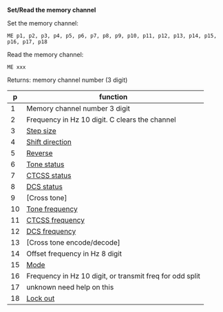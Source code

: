 __Set/Read the memory channel__


Set the memory channel:

	ME p1, p2, p3, p4, p5, p6, p7, p8, p9, p10, p11, p12, p13, p14, p15, p16, p17, p18

Read the memory channel:

	ME xxx
	
Returns: memory channel number (3 digit)

|p|function|
|---|---|
|1|Memory channel number 3 digit
|2|Frequency in Hz 10 digit. C clears the channel
|3|[Step size](/tables/step_size.md)
|4|[Shift direction](/tables/shift.md)
|5|[Reverse](/tables/status.md)
|6|[Tone status](/tables/status.md)
|7|[CTCSS status](/tables/status.md)
|8|[DCS status](/tables/status.md)
|9|[Cross tone]
|10|[Tone frequency](/tables/tone_ctcss.md)
|11|[CTCSS frequency](/tables/tone_ctcss.md)
|12|[DCS frequency](/tables/DCS.md)
|13|[Cross tone encode/decode]
|14|Offset frequency in Hz 8 digit
|15|[Mode](/tables/mode.md)
|16|Frequency in Hz 10 digit, or transmit freq for odd split
|17|unknown need help on this
|18|[Lock out](/tables/status.md)

